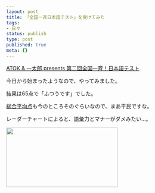 ```yaml
---
layout: post
title: 「全国一斉日本語テスト」を受けてみた
tags:
- 日々
status: publish
type: post
published: true
meta: {}
---
```

<a title="ATOK &amp; 一太郎 presents 第二回全国一斉！日本語テスト" href="http://www.atok.com/test/">ATOK &amp; 一太郎 presents 第二回全国一斉！日本語テスト</a>

今日から始まったようなので、やってみました。

<!--more-->
結果は65点で「ふつうです」でした。

<a href="http://atok.net/allscore.php">総合平均点</a>も今のところそのぐらいなので、まあ平民ですな。

レーダーチャートによると、語彙力とマナーがダメみたい...。

<img src="http://wo.skr.jp/images/uploads/070110_2-thumb.JPG" width="299" height="160" alt="" />
